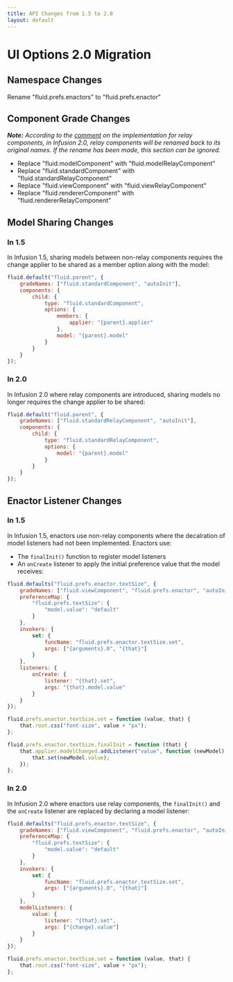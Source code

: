 ```yaml
---
title: API Changes from 1.5 to 2.0
layout: default
---
```


# UI Options 2.0 Migration #


## Namespace Changes ##

Rename "fluid.prefs.enactors" to "fluid.prefs.enactor"

## Component Grade Changes ##

_**Note:** According to the [comment](https://github.com/fluid-project/infusion/blob/master/src/framework/core/js/FluidView.js#L38-L39) on the implementation for relay components, in Infusion 2.0, relay components will be renamed back to its original names. If the rename has been made, this section can be ignored._

* Replace "fluid.modelComponent" with "fluid.modelRelayComponent"
* Replace "fluid.standardComponent" with "fluid.standardRelayComponent"
* Replace "fluid.viewComponent" with "fluid.viewRelayComponent"
* Replace "fluid.rendererComponent" with "fluid.rendererRelayComponent"

## Model Sharing Changes ##

### In 1.5 ###

In Infusion 1.5, sharing models between non-relay components requires the change applier to be shared as a member option along with the model:

```javascript
fluid.default("fluid.parent", {
    gradeNames: ["fluid.standardComponent", "autoInit"],
    components: {
        child: {
            type: "fluid.standardComponent",
            options: {
                members: {
                    applier: "{parent}.applier"
                },
                model: "{parent}.model"
            }
        }
    }
});
```

### In 2.0 ###

In Infusion 2.0 where relay components are introduced, sharing models no longer requires the change applier to be shared:

```javascript
fluid.default("fluid.parent", {
    gradeNames: ["fluid.standardRelayComponent", "autoInit"],
    components: {
        child: {
            type: "fluid.standardRelayComponent",
            options: {
                model: "{parent}.model"
            }
        }
    }
});
```

## Enactor Listener Changes ##

### In 1.5 ###

In Infusion 1.5, enactors use non-relay components where the decalration of model listeners had not been implemented. Enactors use:
* The `finalInit()` function to register model listeners
* An `onCreate` listener to apply the initial preference value that the model receives:

```javascript
fluid.defaults("fluid.prefs.enactor.textSize", {
    gradeNames: ["fluid.viewComponent", "fluid.prefs.enactor", "autoInit"],
    preferenceMap: {
        "fluid.prefs.textSize": {
            "model.value": "default"
        }
    },
    invokers: {
        set: {
            funcName: "fluid.prefs.enactor.textSize.set",
            args: ["{arguments}.0", "{that}"]
        }
    },
    listeners: {
        onCreate: {
            listener: "{that}.set",
            args: "{that}.model.value"
        }
    }
});

fluid.prefs.enactor.textSize.set = function (value, that) {
    that.root.css("font-size", value + "px");
};

fluid.prefs.enactor.textSize.finalInit = function (that) {
    that.applier.modelChanged.addListener("value", function (newModel) {
        that.set(newModel.value);
    });
};
```

### In 2.0 ###

In Infusion 2.0 where enactors use relay components, the `finalInit()` and the `onCreate` listener are replaced by declaring a model listener:

```javascript
fluid.defaults("fluid.prefs.enactor.textSize", {
    gradeNames: ["fluid.viewComponent", "fluid.prefs.enactor", "autoInit"],
    preferenceMap: {
        "fluid.prefs.textSize": {
            "model.value": "default"
        }
    },
    invokers: {
        set: {
            funcName: "fluid.prefs.enactor.textSize.set",
            args: ["{arguments}.0", "{that}"]
        }
    },
    modelListeners: {
        value: {
            listener: "{that}.set",
            args: ["{change}.value"]
        }
    }
});

fluid.prefs.enactor.textSize.set = function (value, that) {
    that.root.css("font-size", value + "px");
};
```
